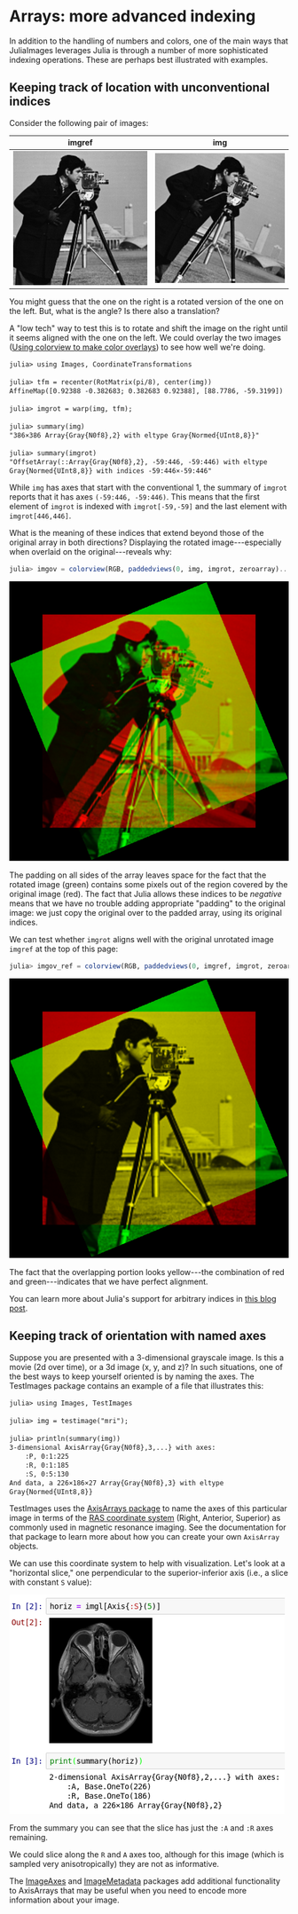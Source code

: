 # Arrays: more advanced indexing

In addition to the handling of numbers and colors, one of the main
ways that JuliaImages leverages Julia is through a number of more
sophisticated indexing operations. These are perhaps best illustrated
with examples.

## Keeping track of location with unconventional indices

Consider the following pair of images:

| imgref | img |
|:------:|:---:|
| ![cameraman](assets/indexing/cm.png) | ![cameraman](assets/indexing/cmrot.png) |

You might guess that the one on the right is a rotated version of the
one on the left. But, what is the angle? Is there also a translation?

A "low tech" way to test this is to rotate and shift the image on
the right until it seems aligned with the one on the left. We could
overlay the two images
([Using colorview to make color overlays](@ref)) to see how well we're
doing.

```jldoctest; setup = :(using Images; img = load(joinpath(@__DIR__, "src/assets/indexing/cmrot.png")))
julia> using Images, CoordinateTransformations

julia> tfm = recenter(RotMatrix(pi/8), center(img))
AffineMap([0.92388 -0.382683; 0.382683 0.92388], [88.7786, -59.3199])

julia> imgrot = warp(img, tfm);

julia> summary(img)
"386×386 Array{Gray{N0f8},2} with eltype Gray{Normed{UInt8,8}}"

julia> summary(imgrot)
"OffsetArray(::Array{Gray{N0f8},2}, -59:446, -59:446) with eltype Gray{Normed{UInt8,8}} with indices -59:446×-59:446"
```

While `img` has axes that start with the conventional 1, the
summary of `imgrot` reports that it has axes `(-59:446, -59:446)`.
This means that the first element of `imgrot` is indexed with
`imgrot[-59,-59]` and the last element with `imgrot[446,446]`.

What is the meaning of these indices that extend beyond those of the
original array in both directions? Displaying the rotated
image---especially when overlaid on the original---reveals why:

```julia
julia> imgov = colorview(RGB, paddedviews(0, img, imgrot, zeroarray)...)
```

![rot_overlay](assets/indexing/rot_overlay.png)

The padding on all sides of the array leaves space for the fact that
the rotated image (green) contains some pixels out of the region
covered by the original image (red).  The fact that Julia allows these
indices to be *negative* means that we have no trouble adding
appropriate "padding" to the original image: we just copy the
original over to the padded array, using its original indices.

We can test whether `imgrot` aligns well with the original
unrotated image `imgref` at the top of this page:

```julia
julia> imgov_ref = colorview(RGB, paddedviews(0, imgref, imgrot, zeroarray)...)
```

![ref_overlay](assets/indexing/ref_overlay.png)

The fact that the overlapping portion looks yellow---the combination
of red and green---indicates that we have perfect alignment.

You can learn more about Julia's support for arbitrary indices in
[this blog post](https://julialang.org/blog/2017/04/offset-arrays).

## Keeping track of orientation with named axes

Suppose you are presented with a 3-dimensional grayscale image. Is this a movie (2d over time), or a 3d image (x, y, and z)? In such situations, one of the best ways to keep yourself oriented is by naming the axes.
The TestImages package contains an example of a file that illustrates this:

```julia-repl
julia> using Images, TestImages

julia> img = testimage("mri");

julia> println(summary(img))
3-dimensional AxisArray{Gray{N0f8},3,...} with axes:
    :P, 0:1:225
    :R, 0:1:185
    :S, 0:5:130
And data, a 226×186×27 Array{Gray{N0f8},3} with eltype Gray{Normed{UInt8,8}}
```

TestImages uses the [AxisArrays package](https://github.com/JuliaArrays/AxisArrays.jl) to name the axes of
this particular image in terms of the [RAS coordinate system](http://www.grahamwideman.com/gw/brain/orientation/orientterms.htm) (Right, Anterior, Superior) as commonly used in magnetic resonance imaging.
See the documentation for that package to learn more about how you can create your own `AxisArray` objects.

We can use this coordinate system to help with visualization. Let's look at a "horizontal slice," one perpendicular to the superior-inferior axis (i.e., a slice with constant `S` value):

![Sslice](assets/indexing/mri_s_slice.png)

From the summary you can see that the slice has just the `:A` and `:R` axes remaining.

We could slice along the `R` and `A` axes too, although for this image (which is sampled very anisotropically) they are not as informative.

The [ImageAxes](https://github.com/JuliaImages/ImageAxes.jl) and
[ImageMetadata](https://github.com/JuliaImages/ImageMetadata.jl)
packages add additional functionality to AxisArrays that may be useful
when you need to encode more information about your image.
